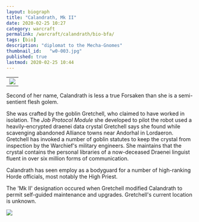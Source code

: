 ```yaml
---
layout: biograph
title: "Calandrath, Mk II"
date: 2020-02-25 10:27
category: warcraft
permalink: /warcraft/calandrath/bio-bfa/
tags: [bio]
description: "diplomat to the Mecha-Gnomes"
thumbnail_id:	"w0-003.jpg"
published: true
lastmod: 2020-02-25 10:44
---
```


<table class="bio-stat-table">
<tr>
<td><img class="bio-portrait" src="{{ site.url }}/assets/img/calandrath-charselect-2020feb25.jpg"></td>	
</tr>
</table>

Second of her name, Calandrath is less a true Forsaken than she is a semi-sentient flesh golem.

She was crafted by the goblin Gretchell, who claimed to have worked in isolation. The _Job Protocol Module_ she developed to pilot the robot used a heavily-encrypted draenei data crystal Gretchell says she found while scavenging abandoned Alliance towns near Andorhal in Lordaeron. Gretchell has invoked a number of goblin statutes to keep the crystal from inspection by the Warchief's military engineers. She maintains that the crystal contains the personal libraries of a now-deceased Draenei linguist fluent in over six million forms of communication.

Calandrath has seen employ as a bodyguard for a number of high-ranking Horde officials, most notably the High Priest.

The 'Mk II' designation occured when Gretchell modified Calandrath to permit self-guided maintenance and upgrades. Gretchell's current location is unknown. 

<img src="{{ site.url }}/assets/img/calandrath-mechagon-2020feb25.jpg" />
